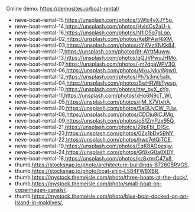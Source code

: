 
Online demo: https://demosites.io/boat-rental/




- neve-boat-rental-15,https://unsplash.com/photos/5Wlx4yXJY5g,
- neve-boat-rental-14,https://unsplash.com/photos/HvIdCs2aU-k,
- neve-boat-rental-16,https://unsplash.com/photos/N1IO5q7gLqo,
- neve-boat-rental-02,https://unsplash.com/photos/KeBFAsrRjXM,
- neve-boat-rental-03,https://unsplash.com/photos/cYKVzXNKk84,
- neve-boat-rental-17,https://unsplash.com/photos/bt-AYttMuww,
- neve-boat-rental-13,https://unsplash.com/photos/qQJVPwuJHMo,
- neve-boat-rental-07,https://unsplash.com/photos/-m7dpaWPV3Q,
- neve-boat-rental-06,https://unsplash.com/photos/MxuJykvWgw0,
- neve-boat-rental-12,https://unsplash.com/photos/Ph7s3mc5aIk,
- neve-boat-rental-04,https://unsplash.com/photos/SwHRWbTyesg,
- neve-boat-rental-10,https://unsplash.com/photos/ttw_byX_pYg,
- neve-boat-rental-11,https://unsplash.com/photos/xHo6N9cT_WI,
- neve-boat-rental-05,https://unsplash.com/photos/rjM_X7VtxhA,
- neve-boat-rental-20,https://unsplash.com/photos/5aGUyCW_PJw,
- neve-boat-rental-08,https://unsplash.com/photos/CDDju8iCJMg,
- neve-boat-rental-09,https://unsplash.com/photos/o51ZmPzv95Q,
- neve-boat-rental-21,https://unsplash.com/photos/29pFbI_D1Sc,
- neve-boat-rental-23,https://unsplash.com/photos/0Zx1bDv5BNY,
- neve-boat-rental-22,https://unsplash.com/photos/hwc7eIQiTCE,
- neve-boat-rental-19,https://unsplash.com/photos/EqK8AOpesjw,
- neve-boat-rental-24,https://unsplash.com/photos/Gf8xG0a0XDY,
- neve-boat-rental-18,https://unsplash.com/photos/kz8xmrC47x8,
- thumb,https://stocksnap.io/photo/architecture-buildings-B7260BRVGS,
- thumb,https://stocksnap.io/photo/boat-ship-L584FW8XBR,
- thumb,https://mystock.themeisle.com/photo/three-boats-at-the-dock/,
- thumb,https://mystock.themeisle.com/photo/small-boat-on-copenhagen-canals/,
- thumb,https://mystock.themeisle.com/photo/blue-boat-docked-on-an-island-in-maldives/,